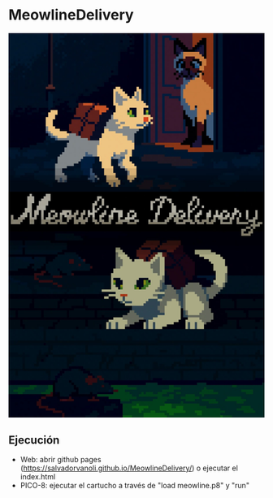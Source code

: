 # MeowlineDelivery

![Imagen promocional](img/Meowline%20-%20Arte%20Promocional.jpeg)

## Ejecución

- Web: abrir github pages (https://salvadorvanoli.github.io/MeowlineDelivery/) o ejecutar el index.html
- PICO-8: ejecutar el cartucho a través de "load meowline.p8" y "run"
